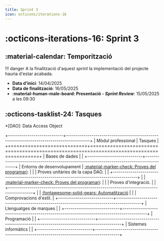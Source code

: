```yaml
---
title: Sprint 3
icon: octicons/iterations-16
---
```

# :octicons-iterations-16: Sprint 3
## :material-calendar: Temporització
!!! danger
    A la finalització d'aquest _sprint_
    la implementació del projecte hauria d'estar acabada.

- __Data d'inici__: 14/04/2025
- __Data de finalització__: 16/05/2025
- __:material-human-male-board: Presentació - _Sprint Review___: 15/05/2025 a les 09:30

## :octicons-tasklist-24: Tasques
*[DAO]: Data Access Object

+----------------------------+------------------------------------------------------------------------------------------+
| Mòdul professional         | Tasques                                                                                  |
+============================+==========================================================================================+
| Bases de dades             |                                                                                          |
+----------------------------+------------------------------------------------------------------------------------------+
| Entorns de desenvolupament | [:material-marker-check: Proves del programari][proves]:                                 |
|                            | Proves unitàries de la capa DAO.                                                         |
|                            +------------------------------------------------------------------------------------------+
|                            | [:material-marker-check: Proves del programari][proves]:                                 |
|                            | Proves d'integració.                                                                     |
|                            +------------------------------------------------------------------------------------------+
|                            | [:fontawesome-solid-gears: Automatització][automatitzacio]                               |
|                            | Comprovacions d'estil.                                                                   |
+----------------------------+------------------------------------------------------------------------------------------+
| Llenguatges de marques     |                                                                                          |
+----------------------------+------------------------------------------------------------------------------------------+
| Programació                |                                                                                          |
+----------------------------+------------------------------------------------------------------------------------------+
| Sistemes informàtics       |                                                                                          |
+----------------------------+------------------------------------------------------------------------------------------+

[automatitzacio]: ../implementacio/automatitzacio.md
[proves]: ../implementacio/proves.md
